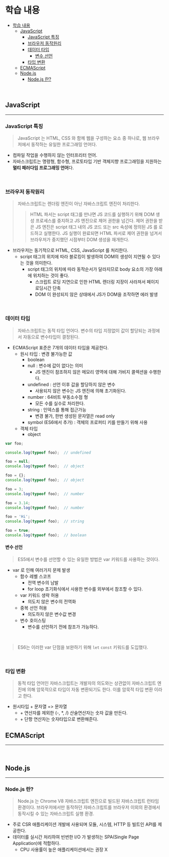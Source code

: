 # 학습 내용

<!-- TOC -->

- [학습 내용](#%ED%95%99%EC%8A%B5-%EB%82%B4%EC%9A%A9)
  - [JavaScript](#javascript)
    - [JavaScript 특징](#javascript-%ED%8A%B9%EC%A7%95)
    - [브라우저 동작원리](#%EB%B8%8C%EB%9D%BC%EC%9A%B0%EC%A0%80-%EB%8F%99%EC%9E%91%EC%9B%90%EB%A6%AC)
    - [데이터 타입](#%EB%8D%B0%EC%9D%B4%ED%84%B0-%ED%83%80%EC%9E%85)
      - [변수 선언](#%EB%B3%80%EC%88%98-%EC%84%A0%EC%96%B8)
    - [타입 변환](#%ED%83%80%EC%9E%85-%EB%B3%80%ED%99%98)
  - [ECMAScript](#ecmascript)
  - [Node.js](#nodejs)
    - [Node.js 란?](#nodejs-%EB%9E%80)

<!-- /TOC -->

<br>

## JavaScript

<hr>

### JavaScript 특징

> JavaScript 는 HTML, CSS 와 함께 웹을 구성하는 요소 중 하나로, 웹 브라우저에서 동작하는 유일한 프로그래밍 언어다.
- 컴파일 작업을 수행하지 않는 인터프리터 언어.
- 자바스크립트는 명령형, 함수형, 프로토타입 기반 객체지향 프로그래밍을 지원하는 **멀티 패러다임 프로그래밍 언어**다.

<br>

### 브라우저 동작원리

> 자바스크립트는 렌더링 엔진이 아닌 자바스크립트 엔진이 처리한다. 
>  > HTML 파서는 script 태그를 만나면 JS 코드를 실행하기 위해 DOM 생성 프로세스를 중지하고 JS 엔진으로 제어 권한을 넘긴다. 제어 권한을 받은 JS 엔진은 script 태그 내의 JS 코드 또는 src 속성에 정의된 JS 를 로드하고 실행한다. JS 실행이 완료되면 HTML 파서로 제어 권한을 넘겨서 브라우저가 중지했던 시점부터 DOM 생성을 재개한다.

- 브라우저는 동기적으로 HTML, CSS, JavaScript 를 처리한다.
  - script 태그의 위치에 따라 블로킹이 발생하여 DOM의 생성이 지연될 수 있다는 것을 의미한다.
    - script 태그의 위치에 따라 동작순서가 달라지므로 body 요소의 가장 아래에 위치하는 것이 좋다.
      - 스크립트 로딩 지연으로 인한 HTML 렌더링 지장이 사라져서 페이지 로딩시간 단축
      - DOM 이 완성되지 않은 상태에서 JS가 DOM을 조작하면 에러 발생

<br>

### 데이터 타입

> 자바스크립트는 동적 타입 언어다. 변수의 타입 지정없이 값이 할당되는 과정에서 자동으로 변수타입이 결정된다.

- ECMAScript 표준은 7개의 데이터 타입을 제공한다.
  - 원시 타입 : 변경 불가능한 값
    - boolean
    - null : 변수에 값이 없다는 의미
      - JS 엔진이 참조하지 않은 메모리 영역에 대해 가비지 콜렉션을 수행한다.
    - undefined : 선언 이후 값을 할당하지 않은 변수
      - 사용되지 않은 변수는 JS 엔진에 의해 초기화된다.
    - number : 64비트 부동소수점 형
      - 모든 수를 실수로 처리한다.
    - string : 인덱스를 통해 접근가능
      - 변경 불가, 한번 생성된 문자열은 read only
    - symbol (ES6에서 추가) : 객체의 프로퍼티 키를 만들기 위해 사용
  - 객체 타입
    - object

```javascript
var foo;

console.log(typeof foo);  // undefined

foo = null;
console.log(typeof foo);  // object

foo = {};
console.log(typeof foo);  // object

foo = 3;
console.log(typeof foo);  // number

foo = 3.14;
console.log(typeof foo);  // number

foo = 'Hi';
console.log(typeof foo);  // string

foo = true;
console.log(typeof foo);  // boolean
```

#### 변수 선언

> ES5에서 변수를 선언할 수 있는 유일한 방법은 var 키워드를 사용하는 것이다.
- var 로 인해 여러가지 문제 발생
  - 함수 레벨 스코프
    - 전역 변수의 남발
    - for loop 초기화식에서 사용한 변수를 외부에서 참조할 수 있다.
  - var 키워드 생략 허용
    - 의도치 않은 변수의 전역화
  - 중복 선언 허용
    - 의도하지 않은 변수값 변경
  - 변수 호이스팅
    - 변수를 선언하기 전에 참조가 가능하다.

<br>

> ES6는 이러한 var 단점을 보완하기 위해 `let` `const` 키워드를 도입했다.

<br>

### 타입 변환

> 동적 타입 언어인 자바스크립트는 개발자의 의도와는 상관없이 자바스크립트 엔진에 의해 암묵적으로 타입이 자동 변환되기도 한다. 이를 암묵적 타입 변환 이라고 한다.

- 원시타입 + 문자열 => 문자열
  - \+ 연산자를 제외한 (-, *, /) 산술연산자는 숫자 값을 만든다.
  - \+ 단항 연산자는 숫자타입으로 변환해준다.

## ECMAScript

<hr>

<br>

## Node.js

<hr>

### Node.js 란?

> Node.js 는 Chrome V8 자바스크립트 엔진으로 빌드된 자바스크립트 런타임 환경이다. 브라우저에서만 동작하던 자바스크립트를 브라우저 이외의 환경에서 동작시킬 수 있는 자바스크립트 실행 환경.
- 주로 CSR 애플리케이션 개발에 사용되며 모듈, 시스템, HTTP 등 빌트인 API를 제공한다.
- 데이터를 실시간 처리하여 빈번한 I/O 가 발생하는 SPA(Single Page Application)에 적합하다.
  - CPU 사용률이 높은 애플리케이션에서는 권장 X

<br>


